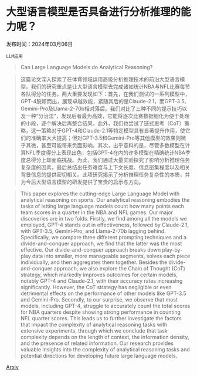 # 大型语言模型是否具备进行分析推理的能力呢？

发布时间：2024年03月06日

`LLM应用`

> Can Large Language Models do Analytical Reasoning?

> 这篇论文深入探索了在体育领域运用高级分析推理技术的前沿大型语言模型。我们的研究重点是让大型语言模型去完成诸如统计NBA与NFL比赛每节各队得分的任务。两大重要发现如下：首先，在我们测试的一系列模型中，GPT-4脱颖而出，展现卓越效能，紧随其后的是Claude-2.1，而GPT-3.5、Gemini-Pro及Llama-2-70b相对落后。我们对比了三种不同的提示技巧以及一种“分治法”，发现后者最为高效，它能将逐次比赛数据细化为便于处理的小段，逐个解决后再整合结果。此外，我们也尝试了链式思考（CoT）策略，这一策略对于GPT-4和Claude-2.1等特定模型具有显著提升作用，使它们的准确率大大提高；但对GPT-3.5和Gemini-Pro等其他模型的效果则微乎其微，甚至可能带来负面影响。其次，出乎意料的是，尽管多数模型在计算NFL季度得分上表现出色，包括GPT-4在内的许多模型在精确统计NBA季度总得分上却面临挑战。为此，我们通过大量实验探究了影响分析推理任务复杂度的因素，最后总结出任务难度与上下文长度、信息密集程度以及相关背景信息的提供密切相关。此项研究揭示了分析推理任务复杂性的本质，并为今后大型语言模型的研发提供了宝贵的启示与方向。

> This paper explores the cutting-edge Large Language Model with analytical reasoning on sports. Our analytical reasoning embodies the tasks of letting large language models count how many points each team scores in a quarter in the NBA and NFL games. Our major discoveries are in two folds. Firstly, we find among all the models we employed, GPT-4 stands out in effectiveness, followed by Claude-2.1, with GPT-3.5, Gemini-Pro, and Llama-2-70b lagging behind. Specifically, we compare three different prompting techniques and a divide-and-conquer approach, we find that the latter was the most effective. Our divide-and-conquer approach breaks down play-by-play data into smaller, more manageable segments, solves each piece individually, and then aggregates them together. Besides the divide-and-conquer approach, we also explore the Chain of Thought (CoT) strategy, which markedly improves outcomes for certain models, notably GPT-4 and Claude-2.1, with their accuracy rates increasing significantly. However, the CoT strategy has negligible or even detrimental effects on the performance of other models like GPT-3.5 and Gemini-Pro. Secondly, to our surprise, we observe that most models, including GPT-4, struggle to accurately count the total scores for NBA quarters despite showing strong performance in counting NFL quarter scores. This leads us to further investigate the factors that impact the complexity of analytical reasoning tasks with extensive experiments, through which we conclude that task complexity depends on the length of context, the information density, and the presence of related information. Our research provides valuable insights into the complexity of analytical reasoning tasks and potential directions for developing future large language models.

[Arxiv](https://arxiv.org/abs/2403.04031)